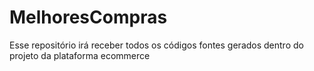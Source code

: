 # MelhoresCompras
Esse repositório irá receber todos os códigos fontes gerados dentro do projeto da plataforma ecommerce
